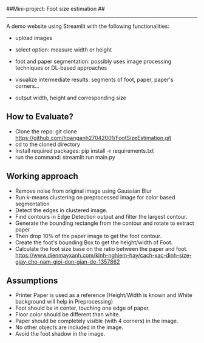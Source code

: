 ##Mini-project: Foot size estimation  ##  

------------------------------------------------------------------------------------------------------------------------
A demo website using Streamlit with the following functionalities:

- upload images

- select option: measure width or height

- foot and paper segmentation: possibly uses image processing techniques or DL-based approaches

- visualize intermediate results: segments of foot, paper, paper's corners...

- output width, height and corresponding size

How to Evaluate?
------------------------------------------------------------------------------------------------------------------------
- Clone the repo: git clone https://github.com/hoanganh27042001/FootSizeEstimation.git
- cd to the cloned directory
- Install required packages: pip install -r requirements.txt
- run the command: streamlit run main.py

Working approach
------------------------------------------------------------------------------------------------------------------------
- Remove noise from original image using Gaussian Blur
- Run k-means clustering on preprocessed image for color based segmentation
- Detect the edges in clustered image.
- Find contours in Edge Detection output and filter the largest contour.
- Generate the bounding rectangle from the contour and rotate to extract paper
- Then drop 10% of the paper image to get the foot contour.
- Create the foot's bounding Box to get the height/width of Foot.
- Calculate the foot size base on the ratio between the paper and foot.
https://www.dienmayxanh.com/kinh-nghiem-hay/cach-xac-dinh-size-giay-cho-nam-gioi-don-gian-de-1357862

Assumptions
------------------------------------------------------------------------------------------------------------------------
- Printer Paper is used as a reference (Height/Width is known and White background will help in Preprocessing)
- Foot should be in center, touching one edge of paper.
- Floor color should be different than white.
- Paper should be completely visible (with 4 corners) in the image.
- No other objects are included in the image.
- Avoid the foot shadow in the image.